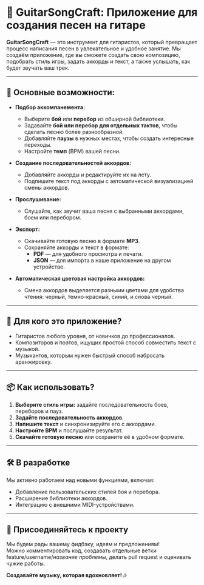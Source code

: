 # 🎸 GuitarSongCraft: Приложение для создания песен на гитаре

**GuitarSongCraft** — это инструмент для гитаристов, который превращает процесс написания песен в увлекательное и удобное занятие. Мы создаём приложение, где вы сможете создать свою композицию, подобрать стиль игры, задать аккорды и текст, а также услышать, как будет звучать ваш трек.

---

## 🚀 Основные возможности:

- **Подбор аккомпанемента:**
  - Выберите **бой** или **перебор** из обширной библиотеки.
  - Задавайте **бой или перебор для отдельных тактов**, чтобы сделать песню более разнообразной.
  - Добавляйте **паузы** в нужных местах, чтобы создать интересные переходы.
  - Настройте **темп** (BPM) вашей песни.

- **Создание последовательностей аккордов:**
  - Добавляйте аккорды и редактируйте их на лету.
  - Подпишите текст под аккорды с автоматической визуализацией смены аккордов.

- **Прослушивание:**
  - Слушайте, как звучит ваша песня с выбранными аккордами, боем или перебором.

- **Экспорт:**
  - Скачивайте готовую песню в формате **MP3**.
  - Сохраняйте аккорды и текст в формате:
    - **PDF** — для удобного просмотра и печати.
    - **JSON** — для импорта в наше приложение на другом устройстве.

- **Автоматическая цветовая настройка аккордов:**
  - Смена аккордов выделяется разными цветами для удобства чтения: черный, темно-красный, синий, и снова черный.

---

## 🎯 Для кого это приложение?

- Гитаристов любого уровня, от новичков до профессионалов.
- Композиторов и поэтов, ищущих простой способ совместить текст с музыкой.
- Музыкантов, которым нужен быстрый способ набросать аранжировку.

---

## 📦 Как использовать?

1. **Выберите стиль игры:** задайте последовательность боев, переборов и пауз.
2. **Задайте последовательность аккордов**.
3. **Напишите текст** и синхронизируйте его с аккордами.
4. **Настройте BPM** и послушайте результат.
5. **Скачайте готовую песню** или сохраните её в удобном формате.

---

## 🛠️ В разработке

Мы активно работаем над новыми функциями, включая:
- Добавление пользовательских стилей боя и перебора.
- Расширение библиотеки аккордов.
- Интеграцию с внешними MIDI-устройствами.

---

## 🤝 Присоединяйтесь к проекту

Мы будем рады вашему фидбэку, идеям и предложениям!  
Можно комментировать код, создавать отдельные ветки feature/username/*название проблемы*, делать pull request и оценивать чужие работы.

**Создавайте музыку, которая вдохновляет! 🎶**
